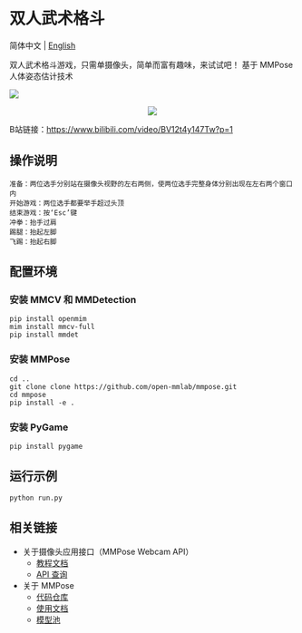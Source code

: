 # 双人武术格斗

简体中文 | [English](/README_en.md)

双人武术格斗游戏，只需单摄像头，简单而富有趣味，来试试吧！
基于 MMPose人体姿态估计技术

![](https://user-images.githubusercontent.com/15977946/171618680-49968673-6f11-4b9d-b63e-72543e8a75a0.gif)
<div align="center">
    <img src="https://https://github.com/lufeili/kungfu/blob/main/demo.jpg">
</div>

B站链接：https://www.bilibili.com/video/BV12t4y147Tw?p=1

## 操作说明
```
准备：两位选手分别站在摄像头视野的左右两侧，使两位选手完整身体分别出现在左右两个窗口内
开始游戏：两位选手都要举手超过头顶
结束游戏：按‘Esc’键
冲拳：抬手过肩
踢腿：抬起左脚
飞踢：抬起右脚
```

## 配置环境

### 安装 MMCV 和 MMDetection

```shell
pip install openmim
mim install mmcv-full
pip install mmdet
```

### 安装 MMPose

```shell
cd ..
git clone clone https://github.com/open-mmlab/mmpose.git
cd mmpose
pip install -e .
```

### 安装 PyGame

```shell
pip install pygame
```

## 运行示例

```shell
python run.py 

```

## 相关链接

- 关于摄像头应用接口（MMPose Webcam API）
  - [教程文档](https://mmpose.readthedocs.io/zh_CN/latest/tutorials/7_webcam_api.html)
  - [API 查询](https://mmpose.readthedocs.io/zh_CN/latest/api.html#mmpose-apis-webcam)
- 关于 MMPose
  - [代码仓库](https://github.com/open-mmlab/mmpose)
  - [使用文档](https://mmpose.readthedocs.io/zh_CN/latest/)
  - [模型池](https://mmpose.readthedocs.io/zh_CN/latest/modelzoo.html)

